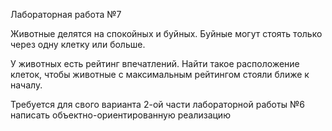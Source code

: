 Лабораторная работа №7

Животные делятся на спокойных и буйных. Буйные могут стоять только через одну клетку или больше.

У животных есть рейтинг впечатлений. Найти такое расположение клеток, чтобы животные с максимальным рейтингом стояли ближе к началу.

Требуется для свого варианта 2-ой части лабораторной работы №6 написать объектно-ориентированную реализацию
